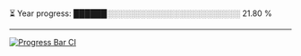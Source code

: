 
⏳ Year progress: ██████░░░░░░░░░░░░░░░░░░░░░░░░ 21.80 %

---

[![Progress Bar CI](https://github.com/thatoranzhevyy/thatoranzhevyy/actions/workflows/node.js.yml/badge.svg)](https://github.com/thatoranzhevyy/thatoranzhevyy/actions/workflows/node.js.yml)

